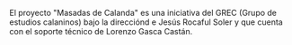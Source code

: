 El proyecto "Masadas de Calanda" es una iniciativa del GREC (Grupo de estudios calaninos) bajo la direcciónd e Jesús Rocaful Soler y que cuenta con el soporte técnico de Lorenzo Gasca Castán.
